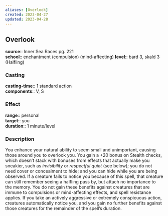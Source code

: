 ```yaml
---
aliases: [Overlook]
created: 2023-04-27
updated: 2023-04-28
---
```


## Overlook

**source**:: Inner Sea Races pg. 221  
**school**:: enchantment (compulsion) (mind-affecting)
**level**:: bard 3, skald 3 (Halfling)

### Casting

**casting-time**:: 1 standard action  
**components**:: V, S

### Effect

**range**:: personal  
**target**:: you  
**duration**:: 1 minute/level

### Description

You enhance your natural ability to seem small and unimportant, causing those around you to overlook you. You gain a +20 bonus on Stealth checks, which doesn’t stack with bonuses from effects that actually make you sneakier, such as *invisibility* or *respectful quiet* (see below); you do not need cover or concealment to hide; and you can hide while you are being observed. If a creature fails to notice you because of this spell, that creature can still remember seeing a halfling pass by, but attach no importance to the memory. You do not gain these benefits against creatures that are immune to compulsions or mind-affecting effects, and spell resistance applies. If you take an actively aggressive or extremely conspicuous action, creatures automatically notice you, and you gain no further benefits against those creatures for the remainder of the spell’s duration.
